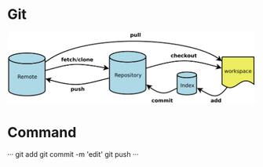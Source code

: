 # Git
![git](https://raw.githubusercontent.com/logyou/logyou.github.io/master/images/git.jpg)

# Command
···
git add
git commit -m 'edit'
git push
···